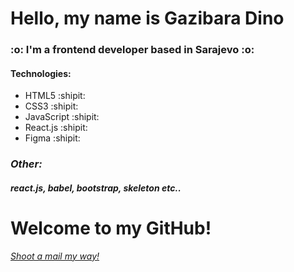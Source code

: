 <h1>Hello, my name is <b>Gazibara Dino</b> </h1>

<h3>:o: I'm a frontend developer based in Sarajevo :o:</h3>

<h4>Technologies:</h5>

<ul>
<li>HTML5 :shipit:</li>

<li>CSS3 :shipit:</li>
  
<li>JavaScript :shipit:</li>
  
<li>React.js :shipit:</li>

<li>Figma :shipit:</li>
</ul>


<h3><i>Other:</i></h3>

<h5><i>react.js, babel, bootstrap, skeleton etc..</i></h5>

<h1>Welcome to my GitHub!</h1>

<a href = "mailto: gazibaradino@outlook.com"><i>Shoot a mail my way!</i></a>

